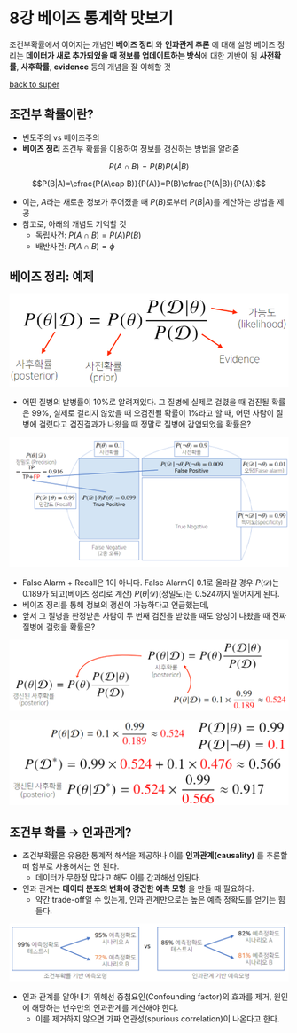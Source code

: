 # 8강 베이즈 통계학 맛보기
조건부확률에서 이어지는 개념인 **베이즈 정리** 와 **인과관계 추론** 에 대해 설명
베이즈 정리는 **데이터가 새로 추가되었을 때 정보를 업데이트하는 방식**에 대한 기반이 됨
**사전확률**, **사후확률**, **evidence** 등의 개념을 잘 이해할 것

[back to super](https://github.com/jinmang2/BoostCamp_AI_Tech_2/tree/main/u-stage/ai_math)

## 조건부 확률이란?
- 빈도주의 vs 베이즈주의
- **베이즈 정리** 조건부 확률을 이용하여 정보를 갱신하는 방법을 알려줌

$$P(A\cap B)=P(B)P(A|B)$$

$$P(B|A)=\cfrac{P(A\cap B)}{P(A)}=P(B)\cfrac{P(A|B)}{P(A)}$$

- 이는, $A$라는 새로운 정보가 주어졌을 때 $P(B)$로부터 $P(B|A)$를 계산하는 방법을 제공
- 참고로, 아래의 개념도 기억할 것
    - 독립사건: $P(A\cap B)=P(A)P(B)$
    - 배반사건: $P(A\cap B)=\phi$

## 베이즈 정리: 예제
![img](../../../assets/img/u-stage/bayes1.PNG)
- 어떤 질병의 발병률이 10%로 알려져있다. 그 질병에 실제로 걸렸을 때 검진될 확률은 99%, 실제로 걸리지 않았을 때 오검진될 확률이 1%라고 할 때, 어떤 사람이 질병에 걸렸다고 검진결과가 나왔을 때 정말로 질병에 감염되었을 확률은?

![img](../../../assets/img/u-stage/bayes2.PNG)

- False Alarm + Recall은 1이 아니다. False Alarm이 0.1로 올라갈 경우 $P(\mathcal{D})$는 0.189가 되고(베이즈 정리로 계산) $P(\theta|\mathcal{D})$(정밀도)는 0.524까지 떨어지게 된다.
- 베이즈 정리를 통해 정보의 갱신이 가능하다고 언급했는데,
- 앞서 그 질병을 판정받은 사람이 두 번째 검진을 받았을 때도 양성이 나왔을 때 진짜 질병에 걸렸을 확률은?

![img](../../../assets/img/u-stage/bayes3.PNG)

![img](../../../assets/img/u-stage/bayes4.PNG)

## 조건부 확률 $\rightarrow$ 인과관계?
- 조건부확률은 유용한 통계적 해석을 제공하나 이를 **인과관계(causality)** 를 추론할 때 함부로 사용해서는 안 된다.
    - 데이터가 무한정 많다고 해도 이를 간과해선 안된다.
- 인과 관계는 **데이터 분포의 변화에 강건한 예측 모형** 을 만들 때 필요하다.
    - 약간 trade-off일 수 있는게, 인과 관계만으로는 높은 예측 정확도를 얻기는 힘들다.

![img](../../../assets/img/u-stage/bayes5.PNG)

- 인과 관계를 알아내기 위해선 중첩요인(Confounding factor)의 효과를 제거, 원인에 해당하는 변수만의 인과관계를 계산해야 한다.
    - 이를 제거하지 않으면 가짜 연관성(spurious correlation)이 나온다고 한다.
